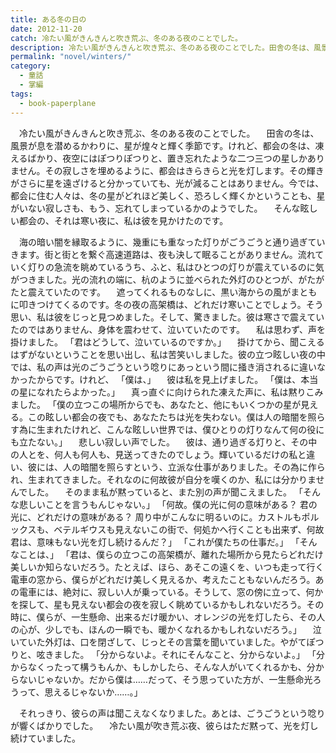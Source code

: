 ```yaml
---
title: ある冬の日の
date: 2012-11-20
catch: 冷たい風がきんきんと吹き荒ぶ、冬のある夜のことでした。
description: 冷たい風がきんきんと吹き荒ぶ、冬のある夜のことでした。田舎の冬は、風景が息を潜めるかわりに、星が煌々と輝く季節です。けれど、都会の冬は、凍えるばかり、夜空にはぽつりぽつりと、置き忘れたような二つ三つの星しかありません。その寂しさを埋めるように、都会はきらきらと光を灯します。
permalink: "novel/winters/"
category:
  - 童話
  - 掌編
tags:
  - book-paperplane
---
```


　冷たい風がきんきんと吹き荒ぶ、冬のある夜のことでした。
　田舎の冬は、風景が息を潜めるかわりに、星が煌々と輝く季節です。けれど、都会の冬は、凍えるばかり、夜空にはぽつりぽつりと、置き忘れたような二つ三つの星しかありません。その寂しさを埋めるように、都会はきらきらと光を灯します。その輝きがさらに星を遠ざけると分かっていても、光が減ることはありません。今では、都会に住む人々は、冬の星がどれほど美しく、恐ろしく輝くかということも、星がいない寂しさも、もう、忘れてしまっているかのようでした。
　そんな眩しい都会の、それは寒い夜に、私は彼を見かけたのです。

　海の暗い闇を縁取るように、幾重にも重なった灯りがごうごうと通り過ぎていきます。街と街とを繋ぐ高速道路は、夜も決して眠ることがありません。流れていく灯りの急流を眺めているうち、ふと、私はひとつの灯りが震えているのに気がつきました。光の流れの端に、杭のように並べられた外灯のひとつが、がたがたと震えていたのです。
　遮ってくれるものなしに、黒い海からの風がまともに叩きつけてくるのです。冬の夜の高架橋は、どれだけ寒いことでしょう。そう思い、私は彼をじっと見つめました。そして、驚きました。彼は寒さで震えていたのではありません、身体を震わせて、泣いていたのです。
　私は思わず、声を掛けました。
「君はどうして、泣いているのですか。」
　掛けてから、聞こえるはずがないということを思い出し、私は苦笑いしました。彼の立つ眩しい夜の中では、私の声は光のごうごうという唸りにあっという間に掻き消されるに違いなかったからです。けれど、
「僕は、」
　彼は私を見上げました。
「僕は、本当の星になれたらよかった。」
　真っ直ぐに向けられた凍えた声に、私は黙りこみました。
「僕の立つこの場所からでも、あなたと、他にもいくつかの星が見える。この眩しい都会の夜でも、あなたたちは光を失わない。僕は人の暗闇を照らす為に生まれたけれど、こんな眩しい世界では、僕ひとりの灯りなんて何の役にも立たない。」
　悲しい寂しい声でした。
　彼は、通り過ぎる灯りと、その中の人とを、何人も何人も、見送ってきたのでしょう。輝いているだけの私と違い、彼には、人の暗闇を照らすという、立派な仕事がありました。その為に作られ、生まれてきました。それなのに何故彼が自分を嘆くのか、私には分かりませんでした。
　そのまま私が黙っていると、また別の声が聞こえました。
「そんな悲しいことを言うもんじゃない。」
「何故。僕の光に何の意味がある？ 君の光に、どれだけの意味がある？ 周り中がこんなに明るいのに。カストルもポルックスも、ベテルギウスも見えないこの街で、何処かへ行くことも出来ず、何故君は、意味もない光を灯し続けるんだ？」
「これが僕たちの仕事だ。」
「そんなことは、」
「君は、僕らの立つこの高架橋が、離れた場所から見たらどれだけ美しいか知らないだろう。たとえば、ほら、あそこの遠くを、いつも走って行く電車の窓から、僕らがどれだけ美しく見えるか、考えたこともないんだろう。あの電車には、絶対に、寂しい人が乗っている。そうして、窓の傍に立って、何かを探して、星も見えない都会の夜を寂しく眺めているかもしれないだろう。その時に、僕らが、一生懸命、出来るだけ暖かい、オレンジの光を灯したら、その人の心が、少しでも、ほんの一瞬でも、暖かくなれるかもしれないだろう。」
　泣いていた外灯は、口を閉ざして、じっとその言葉を聞いていました。やがてぽつりと、呟きました。
「分からないよ。それにそんなこと、分からないよ。」
「分からなくったって構うもんか、もしかしたら、そんな人がいてくれるかも、分からないじゃないか。だから僕は……だって、そう思っていた方が、一生懸命光ろうって、思えるじゃないか……。」

　それっきり、彼らの声は聞こえなくなりました。あとは、ごうごうという唸りが響くばかりでした。
　冷たい風が吹き荒ぶ夜、彼らはただ黙って、光を灯し続けていました。